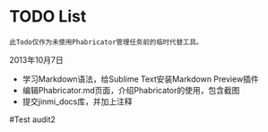 # TODO List

```
此Todo仅作为未使用Phabricator管理任务前的临时代替工具。
```

2013年10月7日


* 学习Markdown语法，给Sublime Text安装Markdown Preview插件
* 编辑Phabricator.md页面，介绍Phabricator的使用，包含截图
* 提交jinmi_docs库，并加上注释

#Test audit2